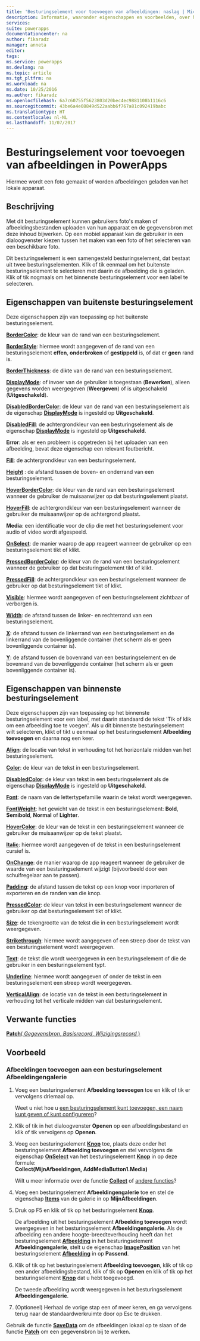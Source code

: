```yaml
---
title: 'Besturingselement voor toevoegen van afbeeldingen: naslag | Microsoft Docs'
description: Informatie, waaronder eigenschappen en voorbeelden, over het besturingselement Afbeelding toevoegen
services: 
suite: powerapps
documentationcenter: na
author: fikaradz
manager: anneta
editor: 
tags: 
ms.service: powerapps
ms.devlang: na
ms.topic: article
ms.tgt_pltfrm: na
ms.workload: na
ms.date: 10/25/2016
ms.author: fikaradz
ms.openlocfilehash: 6a7c60755f5623803d20bec4ec9881108b1116c6
ms.sourcegitcommit: 43be6a4e08849d522aabb6f767a81c092419babc
ms.translationtype: HT
ms.contentlocale: nl-NL
ms.lasthandoff: 11/07/2017
---
```

# <a name="add-picture-control-in-powerapps"></a>Besturingselement voor toevoegen van afbeeldingen in PowerApps
Hiermee wordt een foto gemaakt of worden afbeeldingen geladen van het lokale apparaat.

## <a name="description"></a>Beschrijving
Met dit besturingselement kunnen gebruikers foto's maken of afbeeldingsbestanden uploaden van hun apparaat en de gegevensbron met deze inhoud bijwerken. Op een mobiel apparaat kan de gebruiker in een dialoogvenster kiezen tussen het maken van een foto of het selecteren van een beschikbare foto.

Dit besturingselement is een samengesteld besturingselement, dat bestaat uit twee besturingselementen.  Klik of tik eenmaal om het buitenste besturingselement te selecteren met daarin de afbeelding die is geladen.  Klik of tik nogmaals om het binnenste besturingselement voor een label te selecteren.

## <a name="outer-control-properties"></a>Eigenschappen van buitenste besturingselement
Deze eigenschappen zijn van toepassing op het buitenste besturingselement.

**[BorderColor](properties-color-border.md)**: de kleur van de rand van een besturingselement.

**[BorderStyle](properties-color-border.md)**: hiermee wordt aangegeven of de rand van een besturingselement **effen**, **onderbroken** of **gestippeld** is, of dat er **geen** rand is.

**[BorderThickness](properties-color-border.md)**: de dikte van de rand van een besturingselement.

**[DisplayMode](properties-core.md)**: of invoer van de gebruiker is toegestaan (**Bewerken**), alleen gegevens worden weergegeven (**Weergeven**) of is uitgeschakeld (**Uitgeschakeld**).

**[DisabledBorderColor](properties-color-border.md)**: de kleur van de rand van een besturingselement als de eigenschap **[DisplayMode](properties-core.md)** is ingesteld op **Uitgeschakeld**.

**[DisabledFill](properties-color-border.md)**: de achtergrondkleur van een besturingselement als de eigenschap **[DisplayMode](properties-core.md)** is ingesteld op **Uitgeschakeld**.

**Error**: als er een probleem is opgetreden bij het uploaden van een afbeelding, bevat deze eigenschap een relevant foutbericht.

**[Fill](properties-color-border.md)**: de achtergrondkleur van een besturingselement.

**[Height](properties-size-location.md)** : de afstand tussen de boven- en onderrand van een besturingselement.

**[HoverBorderColor](properties-color-border.md)**: de kleur van de rand van een besturingselement wanneer de gebruiker de muisaanwijzer op dat besturingselement plaatst.

**[HoverFill](properties-color-border.md)**: de achtergrondkleur van een besturingselement wanneer de gebruiker de muisaanwijzer op de achtergrond plaatst.

**Media**: een identificatie voor de clip die met het besturingselement voor audio of video wordt afgespeeld.

**[OnSelect](properties-core.md)**: de manier waarop de app reageert wanneer de gebruiker op een besturingselement tikt of klikt.

**[PressedBorderColor](properties-color-border.md)**: de kleur van de rand van een besturingselement wanneer de gebruiker op dat besturingselement tikt of klikt.

**[PressedFill](properties-color-border.md)**: de achtergrondkleur van een besturingselement wanneer de gebruiker op dat besturingselement tikt of klikt.

**[Visible](properties-core.md)**: hiermee wordt aangegeven of een besturingselement zichtbaar of verborgen is.

**[Width](properties-size-location.md)**: de afstand tussen de linker- en rechterrand van een besturingselement.

**[X](properties-size-location.md)**: de afstand tussen de linkerrand van een besturingselement en de linkerrand van de bovenliggende container (het scherm als er geen bovenliggende container is).

**[Y](properties-size-location.md)**: de afstand tussen de bovenrand van een besturingselement en de bovenrand van de bovenliggende container (het scherm als er geen bovenliggende container is).

## <a name="inner-text-properties"></a>Eigenschappen van binnenste besturingselement
Deze eigenschappen zijn van toepassing op het binnenste besturingselement voor een label, met daarin standaard de tekst 'Tik of klik om een afbeelding toe te voegen'.  Als u dit binnenste besturingselement wilt selecteren, klikt of tikt u eenmaal op het besturingselement **Afbeelding toevoegen** en daarna nog een keer.

**[Align](properties-text.md)**: de locatie van tekst in verhouding tot het horizontale midden van het besturingselement.

**[Color](properties-color-border.md)**: de kleur van de tekst in een besturingselement.

**[DisabledColor](properties-color-border.md)**: de kleur van tekst in een besturingselement als de eigenschap **[DisplayMode](properties-core.md)** is ingesteld op **Uitgeschakeld**.

**[Font](properties-text.md)**: de naam van de lettertypefamilie waarin de tekst wordt weergegeven.

**[FontWeight](properties-text.md)**: het gewicht van de tekst in een besturingselement: **Bold**, **Semibold**, **Normal** of **Lighter**.

**[HoverColor](properties-color-border.md)**: de kleur van de tekst in een besturingselement wanneer de gebruiker de muisaanwijzer op de tekst plaatst.

**[Italic](properties-text.md)**: hiermee wordt aangegeven of de tekst in een besturingselement cursief is.

**[OnChange](properties-core.md)**: de manier waarop de app reageert wanneer de gebruiker de waarde van een besturingselement wijzigt (bijvoorbeeld door een schuifregelaar aan te passen).

**[Padding](properties-size-location.md)**: de afstand tussen de tekst op een knop voor importeren of exporteren en de randen van die knop.

**[PressedColor](properties-color-border.md)**: de kleur van tekst in een besturingselement wanneer de gebruiker op dat besturingselement tikt of klikt.

**[Size](properties-text.md)**: de tekengrootte van de tekst die in een besturingselement wordt weergegeven.

**[Strikethrough](properties-text.md)**: hiermee wordt aangegeven of een streep door de tekst van een besturingselement wordt weergegeven.

**[Text](properties-core.md)**: de tekst die wordt weergegeven in een besturingselement of die de gebruiker in een besturingselement typt.

**[Underline](properties-text.md)**: hiermee wordt aangegeven of onder de tekst in een besturingselement een streep wordt weergegeven.

**[VerticalAlign](properties-text.md)**: de locatie van de tekst in een besturingselement in verhouding tot het verticale midden van dat besturingselement.

## <a name="related-functions"></a>Verwante functies
[**Patch**( *Gegevensbron*, *Basisrecord*, *Wijzigingsrecord* )](../functions/function-patch.md)

## <a name="example"></a>Voorbeeld
### <a name="add-images-to-an-image-gallery-control"></a>Afbeeldingen toevoegen aan een besturingselement Afbeeldingengalerie
1. Voeg een besturingselement **Afbeelding toevoegen** toe en klik of tik er vervolgens driemaal op.
   
    Weet u niet hoe u [een besturingselement kunt toevoegen, een naam kunt geven of kunt configureren](../add-configure-controls.md)?
2. Klik of tik in het dialoogvenster **Openen** op een afbeeldingsbestand en klik of tik vervolgens op **Openen**.
3. Voeg een besturingselement **[Knop](control-button.md)** toe, plaats deze onder het besturingselement **Afbeelding toevoegen** en stel vervolgens de eigenschap **[OnSelect](properties-core.md)** van het besturingselement **[Knop](control-button.md)** in op deze formule:<br>
   **Collect(MijnAfbeeldingen, AddMediaButton1.Media)**
   
    Wilt u meer informatie over de functie **[Collect](../functions/function-clear-collect-clearcollect.md)** of [andere functies](../formula-reference.md)?
4. Voeg een besturingselement **Afbeeldingengalerie** toe en stel de eigenschap **[Items](properties-core.md)** van de galerie in op **MijnAfbeeldingen**.
5. Druk op F5 en klik of tik op het besturingselement **[Knop](control-button.md)**.
   
    De afbeelding uit het besturingselement **Afbeelding toevoegen** wordt weergegeven in het besturingselement **Afbeeldingengalerie**. Als de afbeelding een andere hoogte-breedteverhouding heeft dan het besturingselement **[Afbeelding](control-image.md)** in het besturingselement **Afbeeldingengalerie**, stelt u de eigenschap **[ImagePosition](properties-visual.md)** van het besturingselement **[Afbeelding](control-image.md)** in op **Passend**.
6. Klik of tik op het besturingselement **Afbeelding toevoegen**, klik of tik op een ander afbeeldingsbestand, klik of tik op **Openen** en klik of tik op het besturingselement **[Knop](control-button.md)** dat u hebt toegevoegd.
   
    De tweede afbeelding wordt weergegeven in het besturingselement **Afbeeldingengalerie**.
7. (Optioneel) Herhaal de vorige stap een of meer keren, en ga vervolgens terug naar de standaardwerkruimte door op Esc te drukken.

Gebruik de functie **[SaveData](../functions/function-savedata-loaddata.md)** om de afbeeldingen lokaal op te slaan of de functie **[Patch](../functions/function-patch.md)** om een gegevensbron bij te werken.

